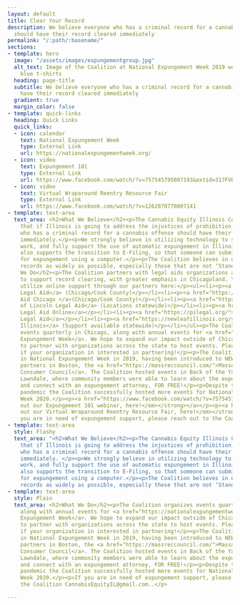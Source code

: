```yaml
---
layout: default
title: Clear Your Record
description: We believe everyone who has a criminal record for a cannabis offense
  should have their record cleared immediately
permalink: "/:path/:basename/"
sections:
- template: hero
  image: "/assets/images/expungementgroup.jpg"
  alt_text: Image of the Coalition at National Expungement Week 2019 wearing matching
    blue t-shirts
  heading: page-title
  subtitle: We believe everyone who has a criminal record for a cannabis offense should
    have their record cleared immediately
  gradient: true
  margin_color: false
- template: quick-links
  heading: Quick Links
  quick_links:
  - icon: calendar
    text: National Expungement Week
    type: External Link
    url: https://nationalexpungementweek.org/
  - icon: video
    text: Expungement 101
    type: External Link
    url: https://www.facebook.com/watch/?v=757545795007193&extid=317FVRy2rHqdpH0D
  - icon: video
    text: Virtual Wraparound Reentry Resource Fair
    type: External Link
    url: https://www.facebook.com/watch/?v=1262070770807141
- template: text-area
  text_area: <h2>What We Believe</h2><p>The Cannabis Equity Illinois Coalition believes
    that if Illinois is going to address the injustices of prohibition, then everyone
    who has a criminal record for a cannabis offense should have their record cleared
    immediately.</p><p>We strongly believe in utilizing technology to support this
    work, and fully support the use of automatic expungement in Illinois. The Coalition
    also supports the transition to E-Filing, so that someone can submit their petition
    for expungement using a computer.</p><p>The Coalition believes in expunging cannabis
    records as widely as possible, especially those that are not ‘Stand-alone’ offenses.</p><h2>What
    We Do</h2><p>The Coalition partners with legal aids organizations across the state
    to support record clearing, with greater emphasis in Chicagoland. You can also
    utilize online support through our partners here:</p><ul><li><p><a href="https://www.cgla.net/get-legal-help">Cabrini-Green
    Legal Aid</a> (Chicago/Cook County)</p></li><li><p><a href="https://www.legalaidchicago.org/get-help/">Legal
    Aid Chicago </a>(Chicago/Cook County)</p></li><li><p><a href="https://lincolnlegal.org/apply-for-legal-services/">Land
    of Lincoln Legal Aid</a> (Locations statewide)</p></li><li><p><a href="https://www.illinoislegalaid.org/legal-information/expunging-or-sealing-criminal-record">Illinois
    Legal Aid Online</a></p></li><li><p><a href="https://pslegal.org/">Prairie State
    Legal Aid</a></p></li><li><p><a href="https://newleafillinois.org/s/">New Leaf
    Illinois</a> (Support available statewide)</p></li></ul><p>The Coalition organizes
    events quarterly in Chicago, along with annual events for <a href="https://nationalexpungementweek.org/">National
    Expungement Week</a>. We hope to expand our impact outside of Chicagoland, and
    to partner with organizations across the state to host events. Please reach out
    if your organization in interested in partnering!</p><p>The Coalition got involved
    in National Expungement Week in 2019, having been introduced to NEW through our
    partners in Boston, the <a href="https://massreccouncil.com/">Massachusetts Recreational
    Consumer Council</a>. The Coalition hosted events in Back of the Yards and North
    Lawndale, where community members were able to learn about the expungement process
    and connect with an expungement attorney, FOR FREE!</p><p>Despite the COVID-19
    pandemic the Coalition successfully hosted more events for National Expungement
    Week 2020.</p><p><a href="https://www.facebook.com/watch/?v=757545795007193&amp;extid=317FVRy2rHqdpH0D"><strong><em>Check
    out our Expungement 101 webinar, here!</em></strong></a></p><p><a href="https://www.facebook.com/watch/?v=1262070770807141"><strong><em>Check
    out our Virtual Wraparound Reentry Resource Fair, here!</em></strong></a></p><p>If
    you are in need of expungement support, please reach out to the Coalition CannabisEquityIL@gmail.com.</p>
- template: text-area
  style: Flashy
  text_area: "<h2>What We Believe</h2><p>The Cannabis Equity Illinois Coalition believes
    that if Illinois is going to address the injustices of prohibition, then everyone
    who has a criminal record for a cannabis offense should have their record cleared
    immediately. </p><p>We strongly believe in utilizing technology to support this
    work, and fully support the use of automatic expungement in Illinois. The Coalition
    also supports the transition to E-Filing, so that someone can submit their petition
    for expungement using a computer.</p><p>The Coalition believes in expunging cannabis
    records as widely as possible, especially those that are not ‘Stand-alone’ offenses.</p>"
- template: text-area
  style: Plain
  text_area: <h2>What We Do</h2><p>The Coalition organizes events quarterly in Chicago,
    along with annual events for <a href="https://nationalexpungementweek.org/">National
    Expungement Week</a>. We hope to expand our impact outside of Chicagoland, and
    to partner with organizations across the state to host events. Please reach out
    if your organization in interested in partnering!</p><p>The Coalition got involved
    in National Expungement Week in 2019, having been introduced to NEW through our
    partners in Boston, the <a href="https://massreccouncil.com/">Massachusetts Recreational
    Consumer Council</a>. The Coalition hosted events in Back of the Yards and North
    Lawndale, where community members were able to learn about the expungement process
    and connect with an expungement attorney, FOR FREE!</p><p>Despite the COVID-19
    pandemic the Coalition successfully hosted more events for National Expungement
    Week 2020.</p><p>If you are in need of expungement support, please reach out to
    the Coalition CannabisEquityIL@gmail.com..</p>

---
```

